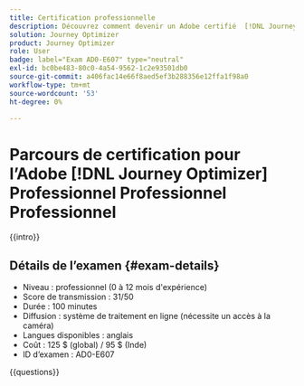 ```yaml
---
title: Certification professionnelle
description: Découvrez comment devenir un Adobe certifié  [!DNL Journey Optimizer] Professionnel du métier.
solution: Journey Optimizer
product: Journey Optimizer
role: User
badge: label="Exam AD0-E607" type="neutral"
exl-id: bc0be483-80c0-4a54-9562-1c2e93501db0
source-git-commit: a406fac14e66f8aed5ef3b288356e12ffa1f98a0
workflow-type: tm+mt
source-wordcount: '53'
ht-degree: 0%

---
```


# Parcours de certification pour l’Adobe [!DNL Journey Optimizer] Professionnel Professionnel Professionnel

{{intro}}

## Détails de l’examen {#exam-details}

* Niveau : professionnel (0 à 12 mois d&#39;expérience)
* Score de transmission : 31/50
* Durée : 100 minutes
* Diffusion : système de traitement en ligne (nécessite un accès à la caméra)
* Langues disponibles : anglais
* Coût : 125 $ (global) / 95 $ (Inde)
* ID d’examen : AD0-E607

{{questions}}
